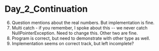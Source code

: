 # Day_2_Continuation

6. Question mentions about the real numbers. But implementation is fine.
7. Multi catch - if you remember, I spoke about this -- we never catch NullPointerException. Need to change this.
Other two are fine.
8. Program is correct, but need to demonstrate with other type as well.
9. Implementation seems on correct track, but left incomplete?
